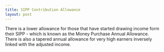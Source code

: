 ```yaml
---
title: SIPP Contribution Allowance
layout: post
---
```


There is a lower allowance for those that have started drawing income form their SIPP - which is known as the Money Purchase Annual Allowance. There is also a tapered annual allowance for very high earners inversely linked with the adjusted income.
